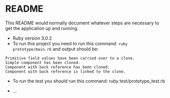 # README

This README would normally document whatever steps are necessary to get the
application up and running.


* Ruby version 3.0.2
* To run this project you need to run this command: `ruby prototype/main.rb`
and output should be:
```
Primitive field values have been carried over to a clone.
Simple component has been cloned.
Component with back reference has been cloned.
Component with back reference is linked to the clone.
```

* To run the test you should run this command: ruby test/prototype_test.rb

* ...
